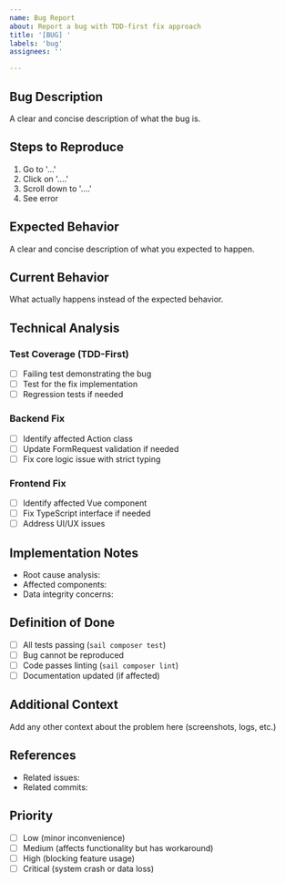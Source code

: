 ```yaml
---
name: Bug Report
about: Report a bug with TDD-first fix approach
title: '[BUG] '
labels: 'bug'
assignees: ''

---
```


## Bug Description
A clear and concise description of what the bug is.

## Steps to Reproduce
1. Go to '...'
2. Click on '....'
3. Scroll down to '....'
4. See error

## Expected Behavior
A clear and concise description of what you expected to happen.

## Current Behavior
What actually happens instead of the expected behavior.

## Technical Analysis

### Test Coverage (TDD-First)
- [ ] Failing test demonstrating the bug
- [ ] Test for the fix implementation
- [ ] Regression tests if needed

### Backend Fix
- [ ] Identify affected Action class
- [ ] Update FormRequest validation if needed
- [ ] Fix core logic issue with strict typing

### Frontend Fix
- [ ] Identify affected Vue component
- [ ] Fix TypeScript interface if needed
- [ ] Address UI/UX issues

## Implementation Notes
- Root cause analysis:
- Affected components:
- Data integrity concerns:

## Definition of Done
- [ ] All tests passing (`sail composer test`)
- [ ] Bug cannot be reproduced
- [ ] Code passes linting (`sail composer lint`)
- [ ] Documentation updated (if affected)

## Additional Context
Add any other context about the problem here (screenshots, logs, etc.)

## References
- Related issues:
- Related commits:

## Priority
- [ ] Low (minor inconvenience)
- [ ] Medium (affects functionality but has workaround)
- [ ] High (blocking feature usage)
- [ ] Critical (system crash or data loss)
